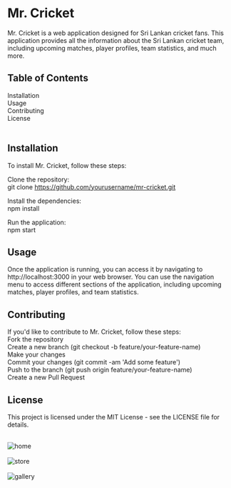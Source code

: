 <h1>Mr. Cricket</h1>
<p>Mr. Cricket is a web application designed for Sri Lankan cricket fans. This application provides all the information about the Sri Lankan cricket team, including upcoming matches, player profiles, team statistics, and much more.</p>
<h2>Table of Contents</h2>
Installation<br>
Usage<br>
Contributing<br>
License<br>
<br>

<h2>Installation</h2>
To install Mr. Cricket, follow these steps:<br>

Clone the repository:<br>
git clone https://github.com/yourusername/mr-cricket.git<br>

Install the dependencies:<br>
npm install<br>

Run the application:<br>
npm start<br>

<h2>Usage</h2>
Once the application is running, you can access it by navigating to http://localhost:3000 in your web browser. You can use the navigation menu to access different sections of the application, including upcoming matches, player profiles, and team statistics.
<br>
<h2>Contributing</h2>
If you'd like to contribute to Mr. Cricket, follow these steps:
<br>
Fork the repository<br>
Create a new branch (git checkout -b feature/your-feature-name)<br>
Make your changes<br>
Commit your changes (git commit -am 'Add some feature')<br>
Push to the branch (git push origin feature/your-feature-name)<br>
Create a new Pull Request<br>
<h2>License</h2>
This project is licensed under the MIT License - see the LICENSE file for details.
<br>
<br>

![home](https://user-images.githubusercontent.com/115392314/230552496-aee266a8-a4ce-4cfc-a546-81b940fba00d.PNG)<br><br>
![store](https://user-images.githubusercontent.com/115392314/230553308-e77c709d-edae-4252-a80a-138634f38029.PNG)<br><br>
![gallery](https://user-images.githubusercontent.com/115392314/230554580-70045717-73be-49b6-aa8d-92708e135b02.PNG)




